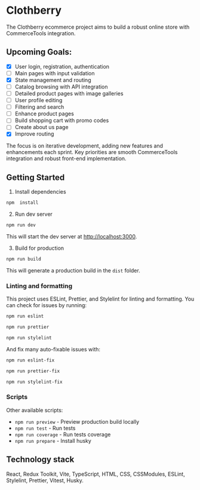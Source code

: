 # Clothberry

The Clothberry ecommerce project aims to build a robust online store with CommerceTools integration.

## Upcoming Goals:

- [x] User login, registration, authentication
- [ ] Main pages with input validation
- [x] State management and routing
- [ ] Catalog browsing with API integration
- [ ] Detailed product pages with image galleries
- [ ] User profile editing
- [ ] Filtering and search
- [ ] Enhance product pages
- [ ] Build shopping cart with promo codes
- [ ] Create about us page
- [x] Improve routing

The focus is on iterative development, adding new features and enhancements each sprint. Key priorities are smooth CommerceTools integration and robust front-end implementation.

## Getting Started

1. Install dependencies

```bash
npm  install
```

2. Run dev server

```bash
npm run dev
```

This will start the dev server at [http://localhost:3000](http://localhost:3000/).

3. Build for production

```bash
npm run build
```

This will generate a production build in the `dist` folder.

### Linting and formatting

This project uses ESLint, Prettier, and Stylelint for linting and formatting. You can check for issues by running:

```bash
npm run eslint
```

```bash
npm run prettier
```

```bash
npm run stylelint
```

And fix many auto-fixable issues with:

```bash
npm run eslint-fix
```

```bash
npm run prettier-fix
```

```bash
npm run stylelint-fix
```

### Scripts

Other available scripts:

- `npm run preview` - Preview production build locally
- `npm run test` - Run tests
- `npm run coverage` - Run tests coverage
- `npm run prepare` - Install husky

## Technology stack

React, Redux Toolkit, Vite, TypeScript, HTML, CSS, CSSModules, ESLint, Stylelint, Prettier, Vitest, Husky.
